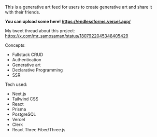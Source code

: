 This is a generative art feed for users to create generative art and share it with their friends.

**You can upload some here! https://endlessforms.vercel.app/**

My tweet thread about this project: https://x.com/mr_samosaman/status/1807922045348405429

Concepts:
- Fullstack CRUD
- Authentication
- Generative art
- Declarative Programming
- SSR


Tech used:
- Next.js
- Tailwind CSS
- React
- Prisma
- PostgreSQL
- Vercel
- Clerk
- React Three Fiber/Three.js
